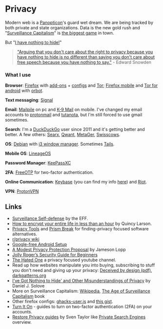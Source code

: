 # Privacy

Modern web is a [Panopticon](https://en.wikipedia.org/wiki/Panopticon)'s guard wet dream. We are being tracked by both private and state organizations. Data is the new gold rush and "[Surveillance Capitalism](https://www.faz.net/aktuell/feuilleton/debatten/the-digital-debate/shoshan-zuboff-on-big-data-as-surveillance-capitalism-13152525.html)" is [the biggest game](https://papers.ssrn.com/sol3/papers.cfm?abstract_id=2594754) in town.

But "[I have nothing to hide!](https://en.wikipedia.org/wiki/Nothing_to_hide_argument)"

> ["Arguing that you don't care about the right to privacy because you have nothing to hide is no different than saying you don't care about free speech because you have nothing to say."](https://www.reddit.com/r/IAmA/comments/36ru89/just_days_left_to_kill_mass_surveillance_under/crglgh2/) - Edward Snowden

### What I use

**Browser**: [Firefox](https://www.mozilla.org/kab/firefox/developer/) with [add-ons](https://www.privacytools.io/#addons) + [configs](https://www.privacytools.io/#about_config) and [Tor](https://www.torproject.org/download/download-easy.html.en); [Firefox mobile](https://www.mozilla.org/en-US/firefox/mobile/) and [Tor for android](https://www.torproject.org/projects/torbrowser.html.en#downloads-alpha) with [orbot](https://guardianproject.info/apps/orbot/).

**Text messaging**: [Signal](https://signal.org/)

**Email**: [Mailpile](https://www.mailpile.is/) on pc and [K-9 Mail](https://github.com/k9mail/k-9/releases) on mobile. I've changed my email accounts to [protonmail](https://protonmail.com/) and [tutanota](https://tutanota.com/), but I'm still forced to use gmail sometimes.

**Search**: I'm a [DuckDuckGo](https://duckduckgo.com/) user since 2011 and it's getting better and better. A few others: [Searx](https://searx.me/), [Qwant](https://www.qwant.com/), [MetaGer](https://metager.org/), [Swisscows](https://swisscows.com/).

**OS**: [Debian](https://www.debian.org/) with [i3 window manager](https://i3wm.org/). Sometimes [Tails](https://tails.boum.org/).

**Mobile OS**: [LineageOS](https://www.lineageos.org/)

**Password Manager**: [KeePassXC](https://keepassxc.org/)

**2FA**: [FreeOTP](https://f-droid.org/en/packages/org.fedorahosted.freeotp/) for two-factor authentication.

**Online Communication**: [Keybase](https://keybase.io/) \(you can find my info [here](https://keybase.io/psto)\) and [Riot](https://about.riot.im).

**VPN**: [ProtonVPN](https://protonvpn.com/)

## Links

* [Surveillance Self-defense](https://ssd.eff.org/en) by the EFF.
* [How to encrypt your entire life in less than an hour](https://medium.freecodecamp.org/tor-signal-and-beyond-a-law-abiding-citizens-guide-to-privacy-1a593f2104c3) by Quincy Larson.
* [Privacy Tools](https://www.privacytools.io/) and [Prism Break](https://prism-break.org/en/) for finding-privacy focused software alternatives.
* [r/privacy wiki](https://www.reddit.com/r/privacy/wiki/index)
* [Google-free Android Setup](https://niftylettuce.com/posts/google-free-android-setup/)
* [A Modest Privacy Protection Proposal](https://medium.com/s/story/a-modest-privacy-protection-proposal-5b47631d7f4c) by Jameson Lopp
* [Jolly Roger’s Security Guide for Beginners](https://www.deepdotweb.com/jolly-rogers-security-guide-for-beginners/)
* [The Hated One](https://www.youtube.com/channel/UCjr2bPAyPV7t35MvcgT3W8Q/featured) a privacy focused youtube channel.
* Read up how websites manipulate you into buying, subscribing to stuff you don't need and giving up your privacy: [Deceived by design \(pdf\)](https://fil.forbrukerradet.no/wp-content/uploads/2018/06/2018-06-27-deceived-by-design-final.pd://fil.forbrukerradet.no/wp-content/uploads/2018/06/2018-06-27-deceived-by-design-final.pdf), [darkpatterns.org](https://darkpatterns.org/)
* [I've Got Nothing to Hide' and Other Misunderstandings of Privacy](https://papers.ssrn.com/sol3/papers.cfm?abstract_id=998565&) by Daniel J. Solove
* More on Surveillance Capitalism: [Wikipedia](https://en.wikipedia.org/wiki/Surveillance_capitalism), [The Age of Surveillance Capitalism](https://www.goodreads.com/book/show/26195941-the-age-of-surveillance-capitalism) book
* Other firefox configs: [ghacks-user.js](https://github.com/ghacksuserjs/ghacks-user.js) and [this gist](https://gist.github.com/0XDE57/fbd302cef7693e62c769).
* [Turn It On](https://www.turnon2fa.com/) - guides to turn on two-factor authentication \(2FA\) on your accounts.
* [Restore Privacy guides](https://restoreprivacy.com/category/guides/) by Sven Taylor like [Private Search Engines](https://restoreprivacy.com/private-search-engine/) overview.
